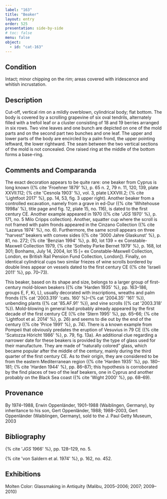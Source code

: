 ```yaml
---
label: "163"
title: "Beaker"
layout: entry
order: 525
presentation: side-by-side
# toc: false
menu: false
object:
  - id: "cat-163"
---
```


## Condition

Intact; minor chipping on the rim; areas covered with iridescence and whitish incrustation.

## Description

Cut-off, vertical rim on a mildly overblown, cylindrical body; flat bottom. The body is covered by a scrolling grapevine of six oval tendrils, alternately filled with a trefoil leaf or a cluster consisting of 18 and 19 berries arranged in six rows. Two vine leaves and one bunch are depicted on one of the mold parts and on the second part two bunches and one leaf. The upper and lower parts of the body are encircled by a palm frond, the upper pointing leftward, the lower rightward. The seam between the two vertical sections of the mold is not concealed. One raised ring at the middle of the bottom forms a base-ring.

## Comments and Comparanda

The exact decoration appears to be quite rare: one beaker from Cyprus is long known ({% cite 'Froehner 1879' %}, p. 65 n. 2, 79 n. 11, 120, 139, plate XXVII.112; {% cite 'Cesnola 1903' %}, vol. 3, plate LXXVIII.2; {% cite 'Lightfoot 2017' %}, pp. 14, 53, fig. 3 upper right). Another beaker from a controlled excavation, namely from a grave in ed-Dur ({% cite 'Whitehouse 1998a' %}, title page and fig. 12, plate 15, no. 116), is dated to the first century CE. Another example appeared in 1970 ({% cite '*JGS* 1970' %}, p. 171, no. 5 Milo Cripps collection). Another, squatter cup where the scroll is not framed with palm fronds appeared in the Cinzano Collection ({% cite 'Lazarus 1974' %}, no. 6). Furthermore, the same scroll appears on three “harvest” beakers with convex sides ({% cite '3000 Jahre Glaskunst' %}, p. 81, no. 272; {% cite 'Benzian 1994' %}, p. 80, lot 139 = ex Constable-Maxwell Collection 1979, {% cite 'Sotheby Parke Bernet 1979' %}, p. 168, lot 301; Bonhams, July 14, 2004, lot 15 [= ex Constable-Maxwell Collection, London, ex British Rail Pension Fund Collection, London]). Finally, on identical cylindrical cups two similar friezes of wine scrolls bordered by double lines appear on vessels dated to the first century CE ({% cite 'Israeli 2011' %}, pp. 70–73).

This beaker, based on its shape and size, belongs to a larger group of first-century mold-blown beakers ({% cite 'Harden 1935' %}, pp. 163–186, groups E, F, Ki, L), usually decorated with inscriptions, wreaths and palm fronds ({% cat '2003.319' 'cats. 160' %}–{% cat '2004.35' '161' %}), unbending plants ({% cat '85.AF.91' %}), and vine scrolls ({% cat '2003.318' %}). Mold-blowing in general had probably already appeared by the first decade of the first century CE ({% cite 'Stern 1995' %}, pp. 65–66; {% cite 'Lightfoot et al. 2014' %}, p. 26) and seems to die out by the end of the century ({% cite 'Price 1991' %}, p. 74). There is a known example from Pompeii that obviously predates the eruption of Vesuvius in 79 CE ({% cite 'Scatozza Höricht 1986' %}, p. 79, fig. 13a). An additional clue regarding a narrower date for these beakers is provided by the type of glass used for their manufacture. They are made of “naturally colored” glass, which became popular after the middle of the century, mainly during the third quarter of the first century CE. As to their origin, they are considered to be from the eastern Mediterranean region ({% cite 'Harden 1935' %}, pp. 180–181; {% cite 'Harden 1944' %}, pp. 86–87); this hypothesis is corroborated by the find places of two of the leaf beakers, one in Cyprus and another probably on the Black Sea coast ({% cite 'Wight 2000' %}, pp. 68–69).

## Provenance

By 1974–1988, Erwin Oppenländer, 1901–1988 (Waiblingen, Germany), by inheritance to his son, Gert Oppenländer, 1988; 1988–2003, Gert Oppenländer (Waiblingen, Germany), sold to the J. Paul Getty Museum, 2003

## Bibliography

{% cite '*JGS* 1966' %}, pp. 128–129, no. 5.

{% cite 'von Saldern et al. 1974' %}, p. 162, no. 452.

## Exhibitions

Molten Color: Glassmaking in Antiquity (Malibu, 2005–2006; 2007; 2009–2010)
